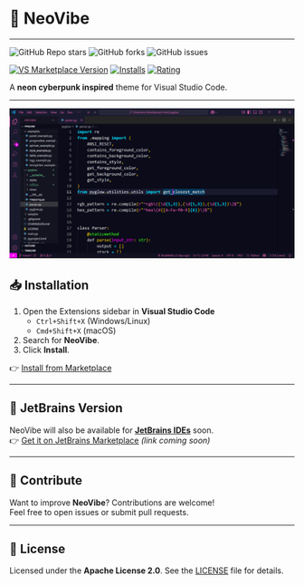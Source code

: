 # 🌌 NeoVibe

---

![GitHub Repo stars](https://img.shields.io/github/stars/BirukBelihu/neovibe?style=flat-square&logo=github)
![GitHub forks](https://img.shields.io/github/forks/BirukBelihu/neovibe?style=flat-square&logo=github)
![GitHub issues](https://img.shields.io/github/issues/BirukBelihu/neovibe?style=flat-square)

[![VS Marketplace Version](https://img.shields.io/visual-studio-marketplace/v/birukbelihu.neovibe?style=flat-square&logo=visual-studio-code)](https://marketplace.visualstudio.com/items?itemName=birukbelihu.neovibe)
[![Installs](https://img.shields.io/visual-studio-marketplace/i/birukbelihu.neovibe?style=flat-square)](https://marketplace.visualstudio.com/items?itemName=birukbelihu.neovibe)
[![Rating](https://img.shields.io/visual-studio-marketplace/r/birukbelihu.neovibe?style=flat-square)](https://marketplace.visualstudio.com/items?itemName=birukbelihu.neovibe)

A **neon cyberpunk inspired** theme for Visual Studio Code.

---

![NeoVibe Sample](https://github.com/birukbelihu/neovibe/raw/main/images/sample.png)

## 📥 Installation

1. Open the Extensions sidebar in **Visual Studio Code**  
   - `Ctrl+Shift+X` (Windows/Linux)  
   - `Cmd+Shift+X` (macOS)  
2. Search for **NeoVibe**.  
3. Click **Install**.  

👉 [Install from Marketplace](https://marketplace.visualstudio.com/items?itemName=birukbelihu.neovibe)

---

## 🧩 JetBrains Version

NeoVibe will also be available for [**JetBrains IDEs**](https://www.jetbrains.com/ides/) soon.  
👉 [Get it on JetBrains Marketplace](https://plugins.jetbrains.com/) _(link coming soon)_

---

## 🙌 Contribute

Want to improve **NeoVibe**? Contributions are welcome!  
Feel free to open issues or submit pull requests.

---

## 📄 License

Licensed under the **Apache License 2.0**. See the [LICENSE](https://github.com/birukbelihu/neovibe/blob/main/LICENSE) file for details.

